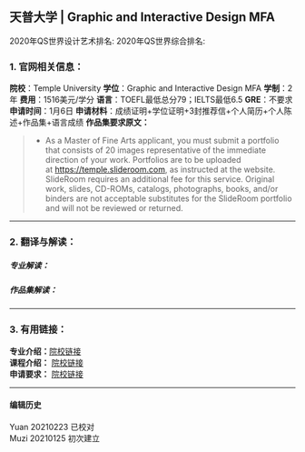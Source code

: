 ## 天普大学 | Graphic and Interactive Design MFA

2020年QS世界设计艺术排名:
2020年QS世界综合排名:   

### 1. 官网相关信息：

**院校**：Temple University
**学位**：Graphic and Interactive Design MFA
**学制**：2年
**费用**：1516美元/学分
**语言**：TOEFL最低总分79；IELTS最低6.5
**GRE**：不要求
**申请时间**：1月6日
**申请材料**：成绩证明+学位证明+3封推荐信+个人简历+个人陈述+作品集+语言成绩
**作品集要求原文：**

> - As a Master of Fine Arts applicant, you must submit a portfolio that consists of 20 images representative of the immediate direction of your work. Portfolios are to be uploaded at https://temple.slideroom.com, as instructed at the website. SlideRoom requires an additional fee for this service. Original work, slides, CD-ROMs, catalogs, photographs, books, and/or binders are not acceptable substitutes for the SlideRoom portfolio and will not be reviewed or returned.

---

### 2. 翻译与解读：

##### 专业解读：



##### 作品集解读：



---

### 3. 有用链接：

**专业介绍：**[院校链接](https://bulletin.temple.edu/graduate/scd/tyler/graphic-interactive-design-mfa/)  
**课程介绍：** [院校链接](http://bulletin.temple.edu/graduate/scd/tyler/graphic-interactive-design-mfa/#courseinventory)  
**申请要求：** [院校链接](https://bulletin.temple.edu/graduate/scd/tyler/graphic-interactive-design-mfa/#admissiontext)


---


#### 编辑历史
Yuan 20210223 已校对  
Muzi 20210125 初次建立
